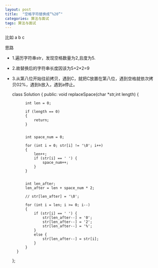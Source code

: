 ```yaml
---
layout: post
title:  "空格字符替换成“%20”"
categories: 算法与面试
tags: 算法与面试
---
```





比如 a b c

思路

- 1.遍历字符串str，发现空格数量为2,且度为5.
- 2.故替换后的字符串长度因该为5+2*2=9
- 3.从第八位开始往前拷贝，遇到C，就把C放置在第八位，遇到空格就依次拷贝02%，遇到b放入，遇到a停止。

    class Solution {
		public:
   	 		void replaceSpace(char *str,int length) {
 
			int len = 0;
			
			if (length == 0)
			{
				return;
			}
	
	
			int space_num = 0;
	
			for (int i = 0; str[i] != '\0'; i++) 
	        {
				len++;
				if (str[i] == ' ') {
					space_num++;
				}
			}
	
	
			int len_after;
			len_after = len + space_num * 2;
	
			// str[len_after] = '\0';
	
			for (int i = len; i >= 0; i--) 
	        {
				if (str[i] == ' ') {
					str[len_after--] = '0';
					str[len_after--] = '2';
					str[len_after--] = '%';
				}
				else {
					str[len_after--] = str[i];
				}
			}
	    }
    };

